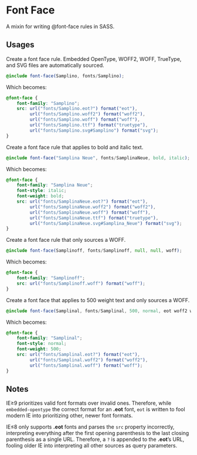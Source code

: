 # Font Face

A mixin for writing @font-face rules in SASS.

## Usages

Create a font face rule. Embedded OpenType, WOFF2, WOFF, TrueType, and SVG files are automatically sourced.

```scss
@include font-face(Samplino, fonts/Samplino);
```

Which becomes:

```css
@font-face {
	font-family: "Samplino";
	src: url("fonts/Samplino.eot?") format("eot"),
		 url("fonts/Samplino.woff2") format("woff2"),
		 url("fonts/Samplino.woff") format("woff"),
		 url("fonts/Samplino.ttf") format("truetype"),
		 url("fonts/Samplino.svg#Samplino") format("svg");
}
```

Create a font face rule that applies to bold and italic text.

```scss
@include font-face("Samplina Neue", fonts/SamplinaNeue, bold, italic);
```

Which becomes:

```css
@font-face {
	font-family: "Samplina Neue";
	font-style: italic;
	font-weight: bold;
	src: url("fonts/SamplinaNeue.eot?") format("eot"),
	     url("fonts/SamplinaNeue.woff2") format("woff2"),
	     url("fonts/SamplinaNeue.woff") format("woff"),
	     url("fonts/SamplinaNeue.ttf") format("truetype"),
	     url("fonts/SamplinaNeue.svg#Samplina_Neue") format("svg");
}
```

Create a font face rule that only sources a WOFF.

```scss
@include font-face(Samplinoff, fonts/Samplinoff, null, null, woff);
```

Which becomes:

```css
@font-face {
	font-family: "Samplinoff";
	src: url("fonts/Samplinoff.woff") format("woff");
}
```

Create a font face that applies to 500 weight text and only sources a WOFF.

```scss
@include font-face(Samplinal, fonts/Samplinal, 500, normal, eot woff2 woff);
```

Which becomes:

```css
@font-face {
	font-family: "Samplinal";
	font-style: normal;
	font-weight: 500;
	src: url("fonts/Samplinal.eot?") format("eot"),
	     url("fonts/Samplinal.woff2") format("woff2"),
	     url("fonts/Samplinal.woff") format("woff");
}
```

## Notes

IE≥9 prioritizes valid font formats over invalid ones. Therefore, while `embedded-opentype` the correct format for an **.eot** font, `eot` is written to fool modern IE into prioritizing other, newer font formats.

IE≤8 only supports **.eot** fonts and parses the `src` property incorrectly, interpreting everything after the first opening parenthesis to the last closing parenthesis as a single URL. Therefore, a `?` is appended to the **.eot**’s URL, fooling older IE into interpreting all other sources as query parameters.
